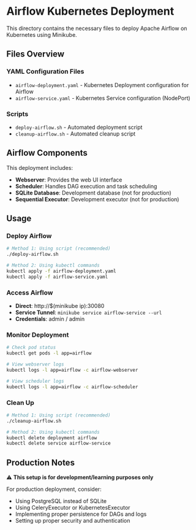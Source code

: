 # Airflow Kubernetes Deployment

This directory contains the necessary files to deploy Apache Airflow on Kubernetes using Minikube.

## Files Overview

### YAML Configuration Files
- `airflow-deployment.yaml` - Kubernetes Deployment configuration for Airflow
- `airflow-service.yaml` - Kubernetes Service configuration (NodePort)

### Scripts
- `deploy-airflow.sh` - Automated deployment script
- `cleanup-airflow.sh` - Automated cleanup script

## Airflow Components

This deployment includes:
- **Webserver**: Provides the web UI interface
- **Scheduler**: Handles DAG execution and task scheduling  
- **SQLite Database**: Development database (not for production)
- **Sequential Executor**: Development executor (not for production)

## Usage

### Deploy Airflow
```bash
# Method 1: Using script (recommended)
./deploy-airflow.sh

# Method 2: Using kubectl commands
kubectl apply -f airflow-deployment.yaml
kubectl apply -f airflow-service.yaml
```

### Access Airflow
- **Direct**: http://$(minikube ip):30080
- **Service Tunnel**: `minikube service airflow-service --url`
- **Credentials**: admin / admin

### Monitor Deployment
```bash
# Check pod status
kubectl get pods -l app=airflow

# View webserver logs
kubectl logs -l app=airflow -c airflow-webserver

# View scheduler logs  
kubectl logs -l app=airflow -c airflow-scheduler
```

### Clean Up
```bash
# Method 1: Using script (recommended)
./cleanup-airflow.sh

# Method 2: Using kubectl commands
kubectl delete deployment airflow
kubectl delete service airflow-service
```

## Production Notes

⚠️ **This setup is for development/learning purposes only**

For production deployment, consider:
- Using PostgreSQL instead of SQLite
- Using CeleryExecutor or KubernetesExecutor
- Implementing proper persistence for DAGs and logs
- Setting up proper security and authentication

